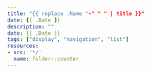 ```yaml
---
title: "{{ replace .Name "-" " " | title }}"
date: {{ .Date }}
description: ""
date: {{ .Date }}
tags: ["display", "navigation", "list"]
resources:
- src: '*/'
  name: folder-:counter
---
```

